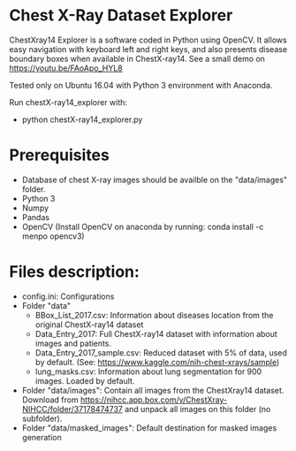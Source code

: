 # Chest X-Ray Dataset Explorer
ChestXray14 Explorer is a software coded in Python using OpenCV. It allows easy navigation with keyboard left and right keys, and also presents disease boundary boxes when available in ChestX-ray14. See a small demo on
https://youtu.be/FAoApo_HYL8

Tested only on Ubuntu 16.04 with Python 3 environment with Anaconda. 

Run chestX-ray14_explorer with:
* python chestX-ray14_explorer.py

# Prerequisites 
* Database of chest X-ray images should be availble on the "data/images" folder. 
* Python 3
* Numpy
* Pandas
* OpenCV (Install OpenCV on anaconda by running: conda install -c menpo opencv3)

# Files description:
* config.ini: Configurations
* Folder "data"
  * BBox_List_2017.csv: Information about diseases location from the original ChestX-ray14 dataset
  * Data_Entry_2017: Full ChestX-ray14 dataset with information about images and patients.
  * Data_Entry_2017_sample.csv: Reduced dataset with 5% of data, used by default. (See: https://www.kaggle.com/nih-chest-xrays/sample)
  * lung_masks.csv: Information about lung segmentation for 900 images. Loaded by default.
* Folder "data/images": Contain all images from the ChestXray14 dataset. Download from https://nihcc.app.box.com/v/ChestXray-NIHCC/folder/37178474737 and unpack all images on this folder (no subfolder).
* Folder "data/masked_images": Default destination for masked images generation
